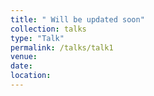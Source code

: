 ```yaml
---
title: " Will be updated soon"
collection: talks
type: "Talk"
permalink: /talks/talk1
venue: 
date: 
location: 
---
```

